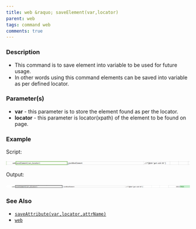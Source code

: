 ```yaml
---
title: web &raquo; saveElement(var,locator)
parent: web
tags: command web
comments: true
---
```


### Description

*   This command is to save element into variable to be used for future usage.
*   In other words using this command elements can be saved into variable as per defined locator.

### Parameter(s)

- **var** - this parameter is to store the element found as per the locator.
- **locator** - this parameter is locator(xpath) of the element to be found on page.

### Example

Script:

![](image/saveElement_01.png)

Output:

![](image/saveElement_02.png)

### See Also

*   [`saveAttribute(var,locator,attrName)`](saveAttribute(var,locator,attrName))
*   [`web`](index)